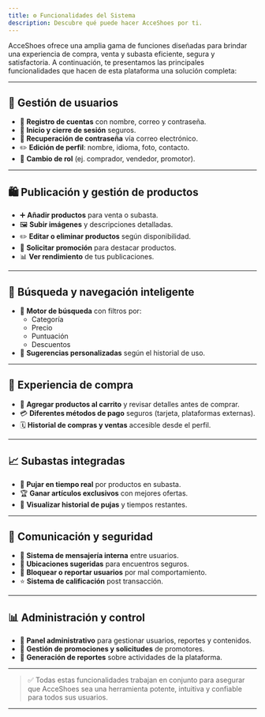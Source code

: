 ```yaml
---
title: ⚙️ Funcionalidades del Sistema
description: Descubre qué puede hacer AcceShoes por ti.
---
```


AcceShoes ofrece una amplia gama de funciones diseñadas para brindar una experiencia de compra, venta y subasta eficiente, segura y satisfactoria. A continuación, te presentamos las principales funcionalidades que hacen de esta plataforma una solución completa:

---

## 👤 Gestión de usuarios

- 📝 **Registro de cuentas** con nombre, correo y contraseña.
- 🔐 **Inicio y cierre de sesión** seguros.
- 🔄 **Recuperación de contraseña** vía correo electrónico.
- ✏️ **Edición de perfil**: nombre, idioma, foto, contacto.
- 🧩 **Cambio de rol** (ej. comprador, vendedor, promotor).

---

## 🛍️ Publicación y gestión de productos

- ➕ **Añadir productos** para venta o subasta.
- 🖼️ **Subir imágenes** y descripciones detalladas.
- ✏️ **Editar o eliminar productos** según disponibilidad.
- 🚀 **Solicitar promoción** para destacar productos.
- 📊 **Ver rendimiento** de tus publicaciones.

---

## 🔎 Búsqueda y navegación inteligente

- 🧠 **Motor de búsqueda** con filtros por:
  - Categoría
  - Precio
  - Puntuación
  - Descuentos
- 📌 **Sugerencias personalizadas** según el historial de uso.

---

## 🛒 Experiencia de compra

- 🧺 **Agregar productos al carrito** y revisar detalles antes de comprar.
- 💳 **Diferentes métodos de pago** seguros (tarjeta, plataformas externas).
- 🗓️ **Historial de compras y ventas** accesible desde el perfil.

---

## 📈 Subastas integradas

- 💸 **Pujar en tiempo real** por productos en subasta.
- 🏆 **Ganar artículos exclusivos** con mejores ofertas.
- 🧾 **Visualizar historial de pujas** y tiempos restantes.

---

## 💬 Comunicación y seguridad

- 💌 **Sistema de mensajería interna** entre usuarios.
- 📍 **Ubicaciones sugeridas** para encuentros seguros.
- 🚫 **Bloquear o reportar usuarios** por mal comportamiento.
- ⭐ **Sistema de calificación** post transacción.

---

## 📊 Administración y control

- 📂 **Panel administrativo** para gestionar usuarios, reportes y contenidos.
- 📢 **Gestión de promociones y solicitudes** de promotores.
- 📑 **Generación de reportes** sobre actividades de la plataforma.

---

> ✅ Todas estas funcionalidades trabajan en conjunto para asegurar que AcceShoes sea una herramienta potente, intuitiva y confiable para todos sus usuarios.

---
